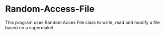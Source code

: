 # Random-Access-File
This program uses Random Acces File class to write, read  and modify a file based on a supermaket 
